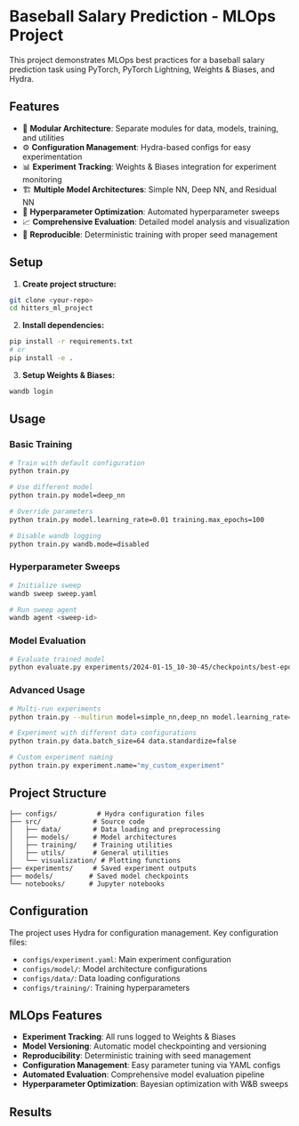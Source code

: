 # Baseball Salary Prediction - MLOps Project

This project demonstrates MLOps best practices for a baseball salary prediction task using PyTorch, PyTorch Lightning, Weights & Biases, and Hydra.

## Features

- 🔧 **Modular Architecture**: Separate modules for data, models, training, and utilities
- ⚙️ **Configuration Management**: Hydra-based configs for easy experimentation
- 📊 **Experiment Tracking**: Weights & Biases integration for experiment monitoring
- 🏗️ **Multiple Model Architectures**: Simple NN, Deep NN, and Residual NN
- 🔄 **Hyperparameter Optimization**: Automated hyperparameter sweeps
- 📈 **Comprehensive Evaluation**: Detailed model analysis and visualization
- 🧪 **Reproducible**: Deterministic training with proper seed management

## Setup

1. **Create project structure:**
```bash
git clone <your-repo>
cd hitters_ml_project
```

2. **Install dependencies:**
```bash
pip install -r requirements.txt
# or
pip install -e .
```

3. **Setup Weights & Biases:**
```bash
wandb login
```

## Usage

### Basic Training

```bash
# Train with default configuration
python train.py

# Use different model
python train.py model=deep_nn

# Override parameters
python train.py model.learning_rate=0.01 training.max_epochs=100

# Disable wandb logging
python train.py wandb.mode=disabled
```

### Hyperparameter Sweeps

```bash
# Initialize sweep
wandb sweep sweep.yaml

# Run sweep agent
wandb agent <sweep-id>
```

### Model Evaluation

```bash
# Evaluate trained model
python evaluate.py experiments/2024-01-15_10-30-45/checkpoints/best-epoch=42-val_loss=0.123.ckpt --output_dir results/
```

### Advanced Usage

```bash
# Multi-run experiments
python train.py --multirun model=simple_nn,deep_nn model.learning_rate=0.001,0.01

# Experiment with different data configurations
python train.py data.batch_size=64 data.standardize=false

# Custom experiment naming
python train.py experiment.name="my_custom_experiment"
```

## Project Structure

```
├── configs/          # Hydra configuration files
├── src/             # Source code
│   ├── data/        # Data loading and preprocessing
│   ├── models/      # Model architectures
│   ├── training/    # Training utilities
│   ├── utils/       # General utilities
│   └── visualization/ # Plotting functions
├── experiments/     # Saved experiment outputs
├── models/         # Saved model checkpoints
└── notebooks/      # Jupyter notebooks
```

## Configuration

The project uses Hydra for configuration management. Key configuration files:

- `configs/experiment.yaml`: Main experiment configuration
- `configs/model/`: Model architecture configurations
- `configs/data/`: Data loading configurations
- `configs/training/`: Training hyperparameters

## MLOps Features

- **Experiment Tracking**: All runs logged to Weights & Biases
- **Model Versioning**: Automatic model checkpointing and versioning
- **Reproducibility**: Deterministic training with seed management
- **Configuration Management**: Easy parameter tuning via YAML configs
- **Automated Evaluation**: Comprehensive model evaluation pipeline
- **Hyperparameter Optimization**: Bayesian optimization with W&B sweeps

## Results
